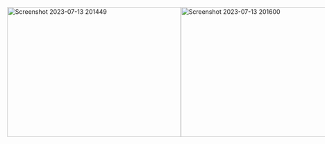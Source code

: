 <div style="display: flex;">
<img height="300" width="400" alt="Screenshot 2023-07-13 201449" src="https://github.com/DinBoy5/Angular-CRM/assets/93730629/e374bb86-73cb-49cb-a521-043f6118366f">
<img  height="300" width="400" alt="Screenshot 2023-07-13 201600" src="https://github.com/DinBoy5/Angular-CRM/assets/93730629/138b6062-7a55-4706-beed-6a9753b78589">
<img height="300" width="400" alt="Screenshot 2023-07-13 202018" src="https://github.com/DinBoy5/Angular-CRM/assets/93730629/6f2cebb0-8e2a-4406-862e-b1553a024280">
<img height="300" width="400" alt="Screenshot 2023-07-13 201948" src="https://github.com/DinBoy5/Angular-CRM/assets/93730629/43dafc77-f671-4da6-98d1-e38f084344b3">

# CRM App
This is a Business Card Management app built with React and Node.js.<br>
This README file explains how to run the app.

 ### Installation<br>
Clone the repository to your local machine.<br>
Make sure to have Node.js installed on your machine.<br>

## Running the App<br>
To run the app, you need to open two terminals:<br>
one for the React server and one for the REST API server.

### React Server<br>
Open a terminal in the root directory of the project.<br>
Install dependencies by running "npm install"<br>
Run "npm start" to start the React server.

### REST API Server<br>
Open another terminal in the root directory of the project.<br>
Navigate to "server" directory.<br>
Install dependencies by "running npm" install<br>
Run "npm start" to start the REST API server.<br>

The app should now be running and you can access it by navigating to http://localhost:3000 in your browser.<br>
If you encounter any issues, please refer to the documentation or raise an issue on the repository.
